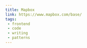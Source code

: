 ```yaml
---
title: Mapbox
link: https://www.mapbox.com/base/
tags:
 - frontend
 - code
 - writing
 - patterns
---
```

